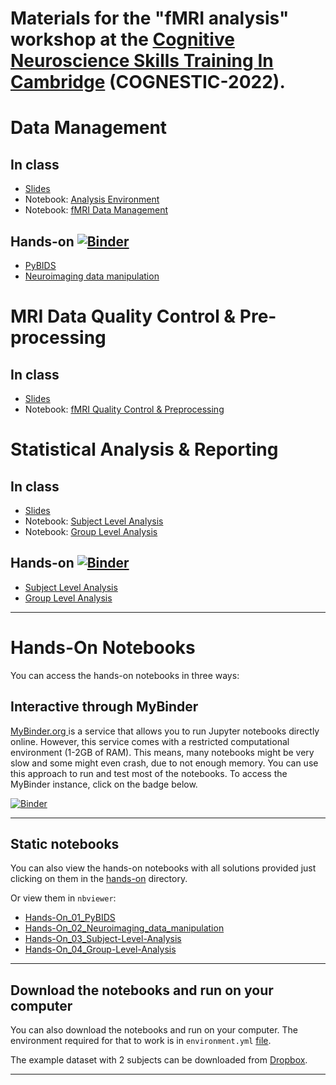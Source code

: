 # Materials for the **"fMRI analysis"** workshop at the [Cognitive Neuroscience Skills Training In Cambridge](https://www.mrc-cbu.cam.ac.uk/conferences/cognestic2022/) (COGNESTIC-2022). 


# Data Management

## In class

* [Slides](https://github.com/dcdace/COGNESTIC-fMRI/blob/master/class-materials/01_slides_data-management.pdf)
* Notebook: [Analysis Environment](https://nbviewer.org/github/dcdace/COGNESTIC-fMRI/blob/master/class-materials/01_nb_Analysis-Environment.ipynb?flush_cache=true)
* Notebook: [fMRI Data Management](https://nbviewer.org/github/dcdace/COGNESTIC-fMRI/blob/master/class-materials/02_nb_Data-Management.ipynb?flush_cache=true)

## Hands-on [![Binder](https://mybinder.org/badge_logo.svg)](https://mybinder.org/v2/gh/dcdace/COGNESTIC-fMRI/658cf55b3dfb3369d7d0dfb46e9852d9851b5de1?urlpath=tree/hands-on)

* [PyBIDS](https://nbviewer.org/github/dcdace/COGNESTIC-fMRI/blob/master/hands-on/Hands-On_01_PyBIDS.ipynb?flush_cache=true)
* [Neuroimaging data manipulation](https://nbviewer.org/github/dcdace/COGNESTIC-fMRI/blob/master/hands-on/Hands-On_02_Neuroimaging_data_manipulation.ipynb?flush_cache=true)

# MRI Data Quality Control & Pre-processing

## In class
* [Slides](https://github.com/dcdace/COGNESTIC-fMRI/blob/master/class-materials/02_slides_QC-and-Preprocessing.pdf)
* Notebook: [fMRI Quality Control & Preprocessing](https://nbviewer.org/github/dcdace/COGNESTIC-fMRI/blob/master/class-materials/03_nb_Quality-Control-and-Preprocessing.ipynb?flush_cache=true)

# Statistical Analysis & Reporting

## In class
* [Slides](https://github.com/dcdace/COGNESTIC-fMRI/blob/master/class-materials/03_slides_Statistical-Analysis.pdf)
* Notebook: [Subject Level Analysis](https://nbviewer.org/github/dcdace/COGNESTIC-fMRI/blob/master/class-materials/04_nb_Subject-Level-Analysis.ipynb?flush_cache=true)
* Notebook: [Group Level Analysis](https://nbviewer.org/github/dcdace/COGNESTIC-fMRI/blob/master/class-materials/05_nb_Group-Level-Analysis.ipynb?flush_cache=true)

## Hands-on [![Binder](https://mybinder.org/badge_logo.svg)](https://mybinder.org/v2/gh/dcdace/COGNESTIC-fMRI/658cf55b3dfb3369d7d0dfb46e9852d9851b5de1?urlpath=tree/hands-on)
* [Subject Level Analysis](https://nbviewer.org/github/dcdace/COGNESTIC-fMRI/blob/master/hands-on/Hands-On_03_Subject-Level-Analysis.ipynb?flush_cache=true)
* [Group Level Analysis](https://nbviewer.org/github/dcdace/COGNESTIC-fMRI/blob/master/hands-on/Hands-On_04_Group-Level-Analysis.ipynb?flush_cache=true)
___

# Hands-On Notebooks

You can access the hands-on notebooks in three ways:

## Interactive through MyBinder
[MyBinder.org ](https://mybinder.org)  is a service that allows you to run Jupyter notebooks directly online. However, this service comes with a restricted computational environment (1-2GB of RAM). This means, many notebooks might be very slow and some might even crash, due to not enough memory. You can use this approach to run and test most of the notebooks. To access the MyBinder instance, click on the badge below.

[![Binder](https://mybinder.org/badge_logo.svg)](https://mybinder.org/v2/gh/dcdace/COGNESTIC-fMRI/658cf55b3dfb3369d7d0dfb46e9852d9851b5de1?urlpath=tree/hands-on)
___
## Static notebooks
You can also view the hands-on notebooks with all solutions provided just clicking on them in the [hands-on](https://github.com/dcdace/COGNESTIC-fMRI/tree/master/hands-on) directory. 

Or view them in `nbviewer`:

* [Hands-On_01_PyBIDS](https://nbviewer.org/github/dcdace/COGNESTIC-fMRI/blob/master/hands-on/Hands-On_01_PyBIDS.ipynb?flush_cache=true)
* [Hands-On_02_Neuroimaging_data_manipulation](https://nbviewer.org/github/dcdace/COGNESTIC-fMRI/blob/master/hands-on/Hands-On_02_Neuroimaging_data_manipulation.ipynb?flush_cache=true)
* [Hands-On_03_Subject-Level-Analysis](https://nbviewer.org/github/dcdace/COGNESTIC-fMRI/blob/master/hands-on/Hands-On_03_Subject-Level-Analysis.ipynb?flush_cache=true)
* [Hands-On_04_Group-Level-Analysis](https://nbviewer.org/github/dcdace/COGNESTIC-fMRI/blob/master/hands-on/Hands-On_04_Group-Level-Analysis.ipynb?flush_cache=true)

___
## Download the notebooks and run on your computer
You can also download the notebooks and run on your computer. The environment required for that to work is in `environment.yml` [file](https://github.com/dcdace/COGNESTIC-fMRI/blob/master/environment.yml). 

The example dataset with 2 subjects can be downloaded from [Dropbox](https://dl.dropboxusercontent.com/s/q030cu844joczm6/FaceRecognition.zip).
___